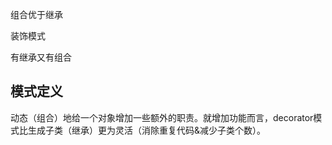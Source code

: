 组合优于继承

装饰模式

有继承又有组合

## 模式定义
动态（组合）地给一个对象增加一些额外的职责。就增加功能而言，decorator模式比生成子类（继承）更为灵活（消除重复代码&减少子类个数）。